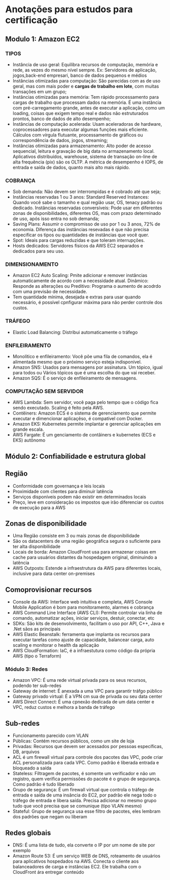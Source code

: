 # Anotações para estudos para certificação

## Modulo 1: Amazon EC2

### TIPOS
* Instância de uso geral: Equilibra recursos de computação, memória e rede, as vezes do mesmo nível sempre. Ex: Servidores de aplicação, jogos,back-end empresari, banco de dados pequenos e médios
* Instâncias otimizadas para computação: São parecidas com as de uso geral, mas com mais poder e **cargas de trabalho em lote**, com muitas transações em um grupo;
* Instâncias otimizadas para memória: Tem rápido processamento para cargas de trabalho que processam dados na memória. É uma instância com pré-carregamento grande, antes de executar a aplicação, como um loading, coisas que exigem tempo real e dados não estruturados prontos, banco de dados de alto desempenho;
* Instâncias de computação acelerada: Usam aceleradoras de hardware, coprocessadores para executar algumas funções mais eficiente. Cálculos com vírgula flutuante, processamento de gráficos ou correspondência de dados, jogos, streaming;
* Instâncias otimizadas para armazenamento: Alto poder de acesso sequencial, leitura e gravação de big data no armazenamento local. Aplicativos distribuídos, warehouse, sistema de transação on-line de alta frequência (pix) são os OLTP. A métrica de desempenho é IOPS, de entrada e saída de dados, quanto mais alto mais rápido.

### COBRANÇA

* Sob demanda: Não devem ser interrompidas e é cobrado até que seja;
* Instâncias reservadas 1 ou 3 anos: Standard Reserved Instances: Quando você sabe o tamanho e qual região usar, OS, tenacy padrão ou dedicado. Instâncias reservadas conversíveis: Pode usar em diferentes zonas de disponibilidades, diferentes OS, mas com prazo determinado de uso, após isso entra no sob demanda;
* Saving Plans: Assumir o compromisso de uso por 1 ou 3 anos, 72% de economia. Diferença das instâncias resevadas é que não precisa especificar os tipos ou quantidades de instâncias que você quer.
* Spot: Ideais para cargas reduzidas e que toleram interrupções.
* Hosts dedicados: Servidores físicos da AWS EC2 separados e dedicados para seu uso.

### DIMENSIONAMENTO

* Amazon EC2 Auto Scaling: Pmite adicionar e remover instâncias automaticamente de acordo com a necessidade atual. Dinâmico: Responde as alterações ou Preditivo: Programa o aumento de acodrdo com uma previsão de necessidade.
* Tem quantidade mínima, desejada e extras para usar quando necessário, é possível cpnfigurar máxima para não perder controle dos custos.

### TRÁFEGO

* Elastic Load Balancing: Distribui automaticamente o tráfego

### ENFILEIRAMENTO

* Monolítico e enfileiramento: Você põe uma fila de comandos, ela é alimentada mesmo que o próximo serviço esteja indisponível.
* Amazon SNS: Usados para mensagens por assinatura. Um tópico, igual para todos ou Vários tópicos que é uma escolha do que vai receber.
* Amazon SQS: É o serviço de enfileiramento de mensagens.

### COMPUTAÇÃO SEM SERVIDOR

* AWS Lambda: Sem servidor, você paga pelo tempo que o código fica sendo executado. Scaling é feito pela AWS.
 * Contêiners: Amazon ECS é o sistema de gerenciamento que permite executar e dimencionar aplicaçẽso, é compatível com Docker.
 * Amazon EKS: Kubernetes permite implantar e gerenciar aplicações em grande escala.
 * AWS Fargate: É um genciamento de contâiners e kubernetes (ECS e EKS) autônomo

## Módulo 2: Confiabilidade e estrutura global

## Região

* Conformidade com governança e leis locais
* Proximidade com clientes para diminuir latência
* Serviços disponíveis podem não existir em determinados locais
* Preço, leve em consideração os impostos que irão diferenciar os custos de execução para a AWS

## Zonas de disponibilidade

* Uma Região consiste em 3 ou mais zonas de disponibilidade
* São os datacenters de uma região geográfica segura o suficiente para ter alta disponibilidade
* Locais de borda: Amazon CloudFront usa para armazenar coisas em cache para usuários distantes da hospedagem original, diminuindo a latência
* AWS Outposts: Estende a infraestrutura da AWS para diferentes locais, inclusive para data center on-premises

## Comoprovisionar recursos

* Console da AWS: Interface web intuitiva e completa, AWS Console Mobile Application é bom para monitoramento, alarmes e cobrança
* AWS Command Line Interface (AWS CLI): Permite controlar via linha de comando, automatizar ações, iniciar serviços, destuir, conectar, etc
* SDKs: São kits de desenvolvimento, facilitam o uso por API, C++, Java e .Net sãos as principais
* AWS Elastic Beanstalk: ferramenta que implanta os recursos para executar tarefas como ajuste de capacidade, balancear carga, auto scaling e monitorar o health da aplicação
* AWS CloudFormation: IaC, é a infraestutura como código da própria AWS (tipo o Terraform)

### Módulo 3: Redes

* Amazon VPC: É uma rede virtual privada para os seus recursos, podendo ter sub-redes
* Gateway de internet: É anexada a uma VPC para garantir tráfgo público
* Gateway privado virtual: É a VPN cm sua de privada ou seu data center
* AWS Direct Connect: É uma cpnexão dedicada de um data center e VPC, reduz custos e melhora a banda de tráfego

## Sub-redes
* Funcionamento parecido com VLAN
* Públicas: Contém recursos públicos, como um site de loja
* Privadas: Recursos que devem ser acessados por pessoas específicas, DB, arquivos
* ACL é um firewall virtual para controle dos pacotes das VPC, pode criar ACL personalizada para cada VPC. Como padrão é liberada entrada e bloqueado a saída
* Stateless: Filtragem de pacotes, é somente um verificador e não um registro, quem verifica permissões do pacote é o grupo de segurança. Como padrão é tudo liberado
* Grupo de segurança: É um firewall virtual que controla o tráfego de entrada e saída de uma insância do EC2, por padrão ele nega todo o tráfego de entrada e libera saída. Precisa adicionar no mesmo grupo tudo que você precisa que se comunique (tipo VLAN mesmo)
* Stateful: Grupo de segurança usa esse filtro de pacotes, eles lembram dos padrões que negam ou liberam

## Redes globais

* DNS: É uma lista de tudo, ela converte o IP por um nome de site por exemplo
* Amazon Route 53: É um serviço WEB de DNS, roteamento de usuários para aplicativos hospedados na AWS. Conecta o cliente aos balanceadores de carga e instâncias EC2. Ele trabalha com o CloudFront ára entregar conteúdo
